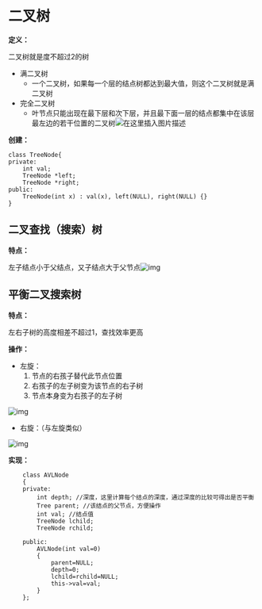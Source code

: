# 二叉树

**定义：**

二叉树就是度不超过2的树

- 满二叉树
  - 一个二叉树，如果每一个层的结点树都达到最大值，则这个二叉树就是满二叉树
- 完全二叉树
  - 叶节点只能出现在最下层和次下层，并且最下面一层的结点都集中在该层最左边的若干位置的二叉树![在这里插入图片描述](https://img-blog.csdnimg.cn/20200711102136744.png?x-oss-process=image/watermark,type_ZmFuZ3poZW5naGVpdGk,shadow_10,text_aHR0cHM6Ly9ibG9nLmNzZG4ubmV0L3FxXzQzNzYyMTkx,size_16,color_FFFFFF,t_70) 



**创建：**

```
class TreeNode{
private:
	int val;
	TreeNode *left;
	TreeNode *right;
public:
	TreeNode(int x) : val(x), left(NULL), right(NULL) {}
}
```



## 二叉查找（搜索）树

**特点：**

左子结点小于父结点，又子结点大于父节点![img](https://ss.csdn.net/p?http://mmbiz.qpic.cn/mmbiz_jpg/NtO5sialJZGoBqEgxvibyZ3S2O8GG2EcibsMKibN9giaNVMbFIlnvTkruWuatuQdvoN07INpbQMFfibtlamFibYTYZjTw/640?wx_fmt=jpeg) 



## 平衡二叉搜索树

**特点：**

左右子树的高度相差不超过1，查找效率更高

**操作：**

- 左旋：
  	1. 节点的右孩子替代此节点位置 
   2. 右孩子的左子树变为该节点的右子树 
   3. 节点本身变为右孩子的左子树

![img](https://ss.csdn.net/p?http://mmbiz.qpic.cn/mmbiz_png/NtO5sialJZGrqT0u9qe3LHmw2BboeYxQKWwd2UTIZ6BI7JMG5UwyOWpf19KBRjK8RgshfdpZCvRfyc6spPMpFqA/640?wx_fmt=png)

- 右旋：（与左旋类似）

![img](https://ss.csdn.net/p?http://mmbiz.qpic.cn/mmbiz_png/NtO5sialJZGrqT0u9qe3LHmw2BboeYxQKgLaKRwicBRAP2563F4Zeg1S2g9mFfGY6nsLzCKACXN1Z3ibQ4S31094Q/640?wx_fmt=png)

**实现：**

```
    class AVLNode
    {
    private:
        int depth; //深度，这里计算每个结点的深度，通过深度的比较可得出是否平衡
        Tree parent; //该结点的父节点，方便操作
        int val; //结点值
        TreeNode lchild;
        TreeNode rchild;
        
    public:
        AVLNode(int val=0)
        {
            parent=NULL;
            depth=0;
            lchild=rchild=NULL;
            this->val=val;
        }
    };

```


